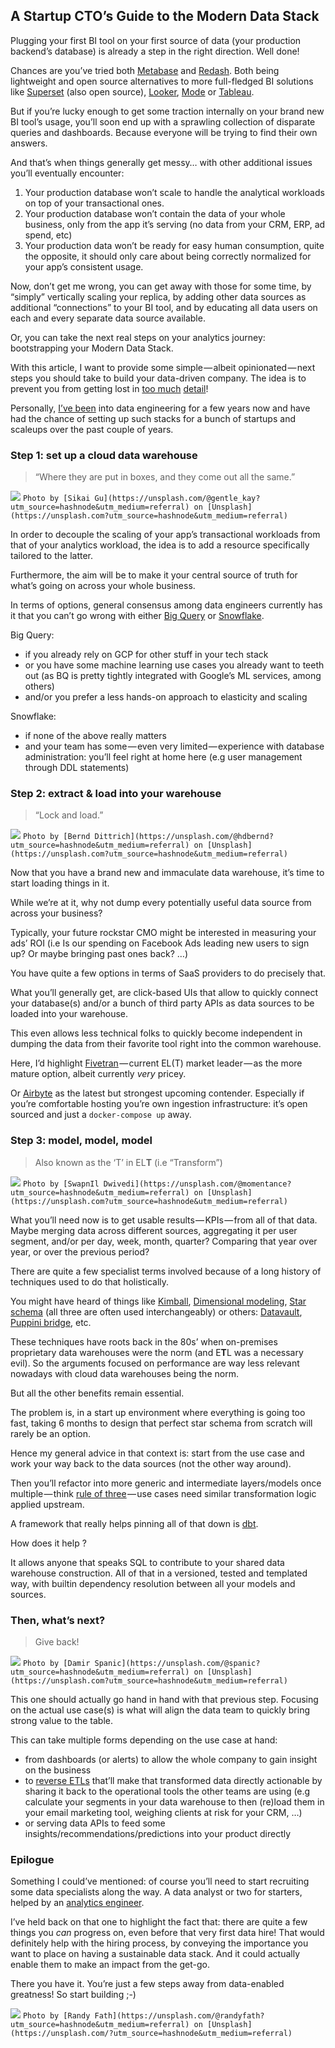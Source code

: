 ## A Startup CTO’s Guide to the Modern Data Stack

Plugging your first BI tool on your first source of data (your production backend’s database) is already a step in the right direction. Well done!

Chances are you’ve tried both [Metabase](https://www.metabase.com/) and [Redash](https://redash.io/). Both being lightweight and open source alternatives to more full-fledged BI solutions like [Superset](https://superset.apache.org/) (also open source), [Looker](https://looker.com/), [Mode](https://mode.com/) or [Tableau](https://www.tableau.com/).

But if you’re lucky enough to get some traction internally on your brand new BI tool’s usage, you’ll soon end up with a sprawling collection of disparate queries and dashboards. Because everyone will be trying to find their own answers.

And that’s when things generally get messy… with other additional issues you’ll eventually encounter:

1.  Your production database won’t scale to handle the analytical workloads on top of your transactional ones.
2.  Your production database won’t contain the data of your whole business, only from the app it’s serving (no data from your CRM, ERP, ad spend, etc)
3.  Your production data won’t be ready for easy human consumption, quite the opposite, it should only care about being correctly normalized for your app’s consistent usage.

Now, don’t get me wrong, you can get away with those for some time, by “simply” vertically scaling your replica, by adding other data sources as additional “connections” to your BI tool, and by educating all data users on each and every separate data source available.

Or, you can take the next real steps on your analytics journey: bootstrapping your Modern Data Stack.

With this article, I want to provide some simple — albeit opinionated — next steps you should take to build your data-driven company. The idea is to prevent you from getting lost in [too much](https://a16z.com/2020/10/15/the-emerging-architectures-for-modern-data-infrastructure/) [detail](https://mattturck.com/data2020/)!

Personally, [I’ve been](https://www.linkedin.com/in/brice-luu-data-eng/) into data engineering for a few years now and have had the chance of setting up such stacks for a bunch of startups and scaleups over the past couple of years.


### Step 1: set up a cloud data warehouse

> “Where they are put in boxes, and they come out all the same.”

![][1]
`Photo by [Sikai Gu](https://unsplash.com/@gentle_kay?utm_source=hashnode&utm_medium=referral) on [Unsplash](https://unsplash.com?utm_source=hashnode&utm_medium=referral)` 


In order to decouple the scaling of your app’s transactional workloads from that of your analytics workload, the idea is to add a resource specifically tailored to the latter.

Furthermore, the aim will be to make it your central source of truth for what’s going on across your whole business.

In terms of options, general consensus among data engineers currently has it that you can’t go wrong with either [Big Query](https://cloud.google.com/bigquery/) or [Snowflake](https://www.snowflake.com/).

Big Query:

*   if you already rely on GCP for other stuff in your tech stack
*   or you have some machine learning use cases you already want to teeth out (as BQ is pretty tightly integrated with Google’s ML services, among others)
*   and/or you prefer a less hands-on approach to elasticity and scaling

Snowflake:

*   if none of the above really matters
*   and your team has some — even very limited — experience with database administration: you’ll feel right at home here (e.g user management through DDL statements)


### Step 2: extract & load into your warehouse

> “Lock and load.”

![][2]
`Photo by [Bernd Dittrich](https://unsplash.com/@hdbernd?utm_source=hashnode&utm_medium=referral) on [Unsplash](https://unsplash.com?utm_source=hashnode&utm_medium=referral)`

Now that you have a brand new and immaculate data warehouse, it’s time to start loading things in it.

While we’re at it, why not dump every potentially useful data source from across your business?

Typically, your future rockstar CMO might be interested in measuring your ads’ ROI (i.e Is our spending on Facebook Ads leading new users to sign up? Or maybe bringing past ones back? …)

You have quite a few options in terms of SaaS providers to do precisely that.

What you’ll generally get, are click-based UIs that allow to quickly connect your database(s) and/or a bunch of third party APIs as data sources to be loaded into your warehouse.

This even allows less technical folks to quickly become independent in dumping the data from their favorite tool right into the common warehouse.

Here, I’d highlight [Fivetran](https://fivetran.com/) — current EL(T) market leader — as the more mature option, albeit currently *very* pricey.

Or [Airbyte](https://airbyte.io/) as the latest but strongest upcoming contender. Especially if you’re comfortable hosting you’re own ingestion infrastructure: it’s open sourced and just a `docker-compose up` away.


### Step 3: model, model, model

> Also known as the ‘T’ in EL**T** (i.e “Transform”)

![][3]
`Photo by [SwapnIl Dwivedi](https://unsplash.com/@momentance?utm_source=hashnode&utm_medium=referral) on [Unsplash](https://unsplash.com?utm_source=hashnode&utm_medium=referral)`

What you’ll need now is to get usable results — KPIs — from all of that data. Maybe merging data across different sources, aggregating it per user segment, and/or per day, week, month, quarter? Comparing that year over year, or over the previous period?

There are quite a few specialist terms involved because of a long history of techniques used to do that holistically.

You might have heard of things like [Kimball](https://www.kimballgroup.com/data-warehouse-business-intelligence-resources/kimball-techniques/), [Dimensional modeling](https://en.wikipedia.org/wiki/Dimensional_modeling), [Star schema](https://en.wikipedia.org/wiki/Star_schema) (all three are often used interchangeably) or others: [Datavault](https://en.wikipedia.org/wiki/Data_vault_modeling), [Puppini bridge](https://towardsdatascience.com/the-new-unified-star-schema-paradigm-in-analytics-data-modeling-review-a245b2641dc8), etc.

These techniques have roots back in the 80s’ when on-premises proprietary data warehouses were the norm (and E**T**L was a necessary evil). So the arguments focused on performance are way less relevant nowadays with cloud data warehouses being the norm.

But all the other benefits remain essential.

The problem is, in a start up environment where everything is going too fast, taking 6 months to design that perfect star schema from scratch will rarely be an option.

Hence my general advice in that context is: start from the use case and work your way back to the data sources (not the other way around).

Then you’ll refactor into more generic and intermediate layers/models once multiple — think [rule of three](https://en.wikipedia.org/wiki/Rule_of_three_%28computer_programming%29) — use cases need similar transformation logic applied upstream.

A framework that really helps pinning all of that down is [dbt](https://www.getdbt.com/).

How does it help ?

It allows anyone that speaks SQL to contribute to your shared data warehouse construction. All of that in a versioned, tested and templated way, with builtin dependency resolution between all your models and sources.


### Then, what’s next?

> Give back!

![][4]
`Photo by [Damir Spanic](https://unsplash.com/@spanic?utm_source=hashnode&utm_medium=referral) on [Unsplash](https://unsplash.com?utm_source=hashnode&utm_medium=referral)`

This one should actually go hand in hand with that previous step. Focusing on the actual use case(s) is what will align the data team to quickly bring strong value to the table.

This can take multiple forms depending on the use case at hand:

*   from dashboards (or alerts) to allow the whole company to gain insight on the business
*   to [reverse ETLs](https://medium.com/memory-leak/reverse-etl-a-primer-4e6694dcc7fb) that’ll make that transformed data directly actionable by sharing it back to the operational tools the other teams are using (e.g calculate your segments in your data warehouse to then (re)load them in your email marketing tool, weighing clients at risk for your CRM, …)
*   or serving data APIs to feed some insights/recommendations/predictions into your product directly


### Epilogue

Something I could’ve mentioned: of course you’ll need to start recruiting some data specialists along the way. A data analyst or two for starters, helped by an [analytics engineer](https://blog.getdbt.com/analytics-engineering-for-everyone/).

I’ve held back on that one to highlight the fact that: there are quite a few things you *can* progress on, even before that very first data hire! That would definitely help with the hiring process, by conveying the importance you want to place on having a sustainable data stack. And it could actually enable them to make an impact from the get-go.

There you have it. You’re just a few steps away from data-enabled greatness! So start building ;-)

![][5]
`Photo by [Randy Fath](https://unsplash.com/@randyfath?utm_source=hashnode&utm_medium=referral) on [Unsplash](https://unsplash.com/?utm_source=hashnode&utm_medium=referral)`

[1]: https://cdn.hashnode.com/res/hashnode/image/upload/v1639571680778/XTeb9w0zX.jpeg
[2]: https://cdn.hashnode.com/res/hashnode/image/upload/v1639571682459/gOjKL3u3J.jpeg
[3]: https://cdn.hashnode.com/res/hashnode/image/upload/v1639571684061/FunrXIG-B.jpeg
[4]: https://cdn.hashnode.com/res/hashnode/image/upload/v1639571685661/-Uwi-1Tt7.jpeg
[5]: https://cdn.hashnode.com/res/hashnode/image/upload/v1639571687153/aEHIowJsl.jpeg